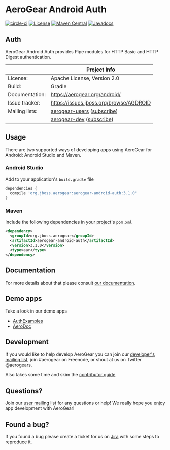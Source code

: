 # AeroGear Android Auth

[![circle-ci](https://img.shields.io/circleci/project/github/aerogear/aerogear-android-auth/master.svg)](https://circleci.com/gh/aerogear/aerogear-android-auth)
[![License](https://img.shields.io/badge/-Apache%202.0-blue.svg)](https://opensource.org/s/Apache-2.0)
[![Maven Central](https://img.shields.io/maven-central/v/org.jboss.aerogear/aerogear-android-auth.svg)](http://search.maven.org/#search%7Cga%7C1%7Caerogear-android-auth)
[![Javadocs](http://www.javadoc.io/badge/org.jboss.aerogear/aerogear-android-auth.svg?color=blue)](http://www.javadoc.io/doc/org.jboss.aerogear/aerogear-android-auth)

## Auth

AeroGear Android Auth provides Pipe modules for HTTP Basic and HTTP Digest authentication.

|                 | Project Info  |
| --------------- | ------------- |
| License:        | Apache License, Version 2.0  |
| Build:          | Gradle  |
| Documentation:  | https://aerogear.org/android/  |
| Issue tracker:  | https://issues.jboss.org/browse/AGDROID  |
| Mailing lists:  | [aerogear-users](http://aerogear-users.1116366.n5.nabble.com/) ([subscribe](https://lists.jboss.org/mailman/listinfo/aerogear-users))  |
|                 | [aerogear-dev](http://aerogear-dev.1069024.n5.nabble.com/) ([subscribe](https://lists.jboss.org/mailman/listinfo/aerogear-dev))  |

## Usage

There are two supported ways of developing apps using AeroGear for Android: Android Studio and Maven.

### Android Studio

Add to your application's `build.gradle` file

```groovy
dependencies {
  compile 'org.jboss.aerogear:aerogear-android-auth:3.1.0'
}
```

### Maven

Include the following dependencies in your project's `pom.xml`


```xml
<dependency>
  <groupId>org.jboss.aerogear</groupId>
  <artifactId>aerogear-android-auth</artifactId>
  <version>3.1.0</version>
  <type>aar</type>
</dependency>
```

## Documentation

For more details about that please consult [our documentation](http://aerogear.org/android/).

## Demo apps

Take a look in our demo apps

* [AuthExamples](https://github.com/aerogear/aerogear-android-cookbook/blob/master/AuthExamples)
* [AeroDoc](https://github.com/aerogear/aerogear-android-cookbook/blob/master/AeroDoc)

## Development

If you would like to help develop AeroGear you can join our [developer's mailing list](https://lists.jboss.org/mailman/listinfo/aerogear-dev), join #aerogear on Freenode, or shout at us on Twitter @aerogears.

Also takes some time and skim the [contributor guide](http://aerogear.org/docs/guides/Contributing/)

## Questions?

Join our [user mailing list](https://lists.jboss.org/mailman/listinfo/aerogear-users) for any questions or help! We really hope you enjoy app development with AeroGear!

## Found a bug?

If you found a bug please create a ticket for us on [Jira](https://issues.jboss.org/browse/AGDROID) with some steps to reproduce it.

